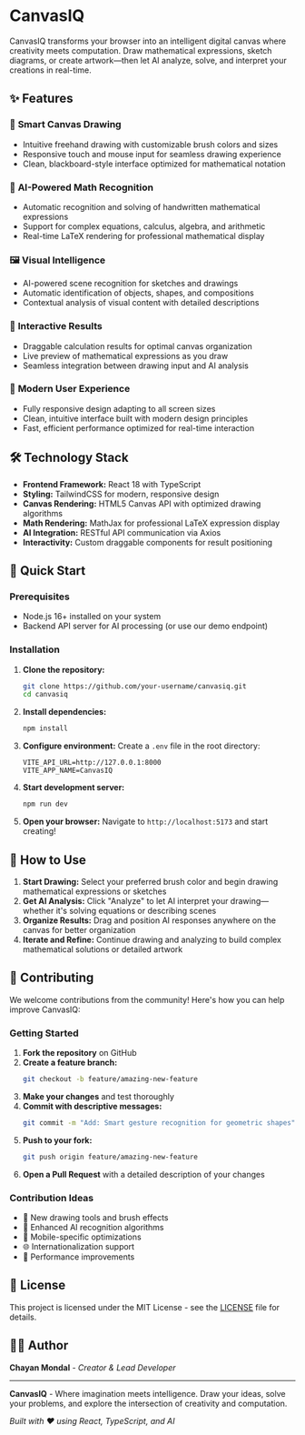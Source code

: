 # CanvasIQ

CanvasIQ transforms your browser into an intelligent digital canvas where creativity meets computation. Draw mathematical expressions, sketch diagrams, or create artwork—then let AI analyze, solve, and interpret your creations in real-time.

## ✨ Features

### 🎨 **Smart Canvas Drawing**
- Intuitive freehand drawing with customizable brush colors and sizes
- Responsive touch and mouse input for seamless drawing experience
- Clean, blackboard-style interface optimized for mathematical notation

### 🧮 **AI-Powered Math Recognition**
- Automatic recognition and solving of handwritten mathematical expressions
- Support for complex equations, calculus, algebra, and arithmetic
- Real-time LaTeX rendering for professional mathematical display

### 🖼️ **Visual Intelligence**
- AI-powered scene recognition for sketches and drawings
- Automatic identification of objects, shapes, and compositions
- Contextual analysis of visual content with detailed descriptions

### 🎯 **Interactive Results**
- Draggable calculation results for optimal canvas organization
- Live preview of mathematical expressions as you draw
- Seamless integration between drawing input and AI analysis

### 📱 **Modern User Experience**
- Fully responsive design adapting to all screen sizes
- Clean, intuitive interface built with modern design principles
- Fast, efficient performance optimized for real-time interaction

## 🛠️ Technology Stack

- **Frontend Framework:** React 18 with TypeScript
- **Styling:** TailwindCSS for modern, responsive design
- **Canvas Rendering:** HTML5 Canvas API with optimized drawing algorithms
- **Math Rendering:** MathJax for professional LaTeX expression display
- **AI Integration:** RESTful API communication via Axios
- **Interactivity:** Custom draggable components for result positioning

## 🚀 Quick Start

### Prerequisites
- Node.js 16+ installed on your system
- Backend API server for AI processing (or use our demo endpoint)

### Installation

1. **Clone the repository:**
   ```bash
   git clone https://github.com/your-username/canvasiq.git
   cd canvasiq
   ```

2. **Install dependencies:**
   ```bash
   npm install
   ```

3. **Configure environment:**
   Create a `.env` file in the root directory:
   ```env
   VITE_API_URL=http://127.0.0.1:8000
   VITE_APP_NAME=CanvasIQ
   ```

4. **Start development server:**
   ```bash
   npm run dev
   ```

5. **Open your browser:**
   Navigate to `http://localhost:5173` and start creating!

## 🎯 How to Use

1. **Start Drawing:** Select your preferred brush color and begin drawing mathematical expressions or sketches
2. **Get AI Analysis:** Click "Analyze" to let AI interpret your drawing—whether it's solving equations or describing scenes
3. **Organize Results:** Drag and position AI responses anywhere on the canvas for better organization
4. **Iterate and Refine:** Continue drawing and analyzing to build complex mathematical solutions or detailed artwork

## 🤝 Contributing

We welcome contributions from the community! Here's how you can help improve CanvasIQ:

### Getting Started
1. **Fork the repository** on GitHub
2. **Create a feature branch:**
   ```bash
   git checkout -b feature/amazing-new-feature
   ```
3. **Make your changes** and test thoroughly
4. **Commit with descriptive messages:**
   ```bash
   git commit -m "Add: Smart gesture recognition for geometric shapes"
   ```
5. **Push to your fork:**
   ```bash
   git push origin feature/amazing-new-feature
   ```
6. **Open a Pull Request** with a detailed description of your changes

### Contribution Ideas
- 🎨 New drawing tools and brush effects
- 🧠 Enhanced AI recognition algorithms
- 📱 Mobile-specific optimizations
- 🌐 Internationalization support
- 🔧 Performance improvements

## 📄 License

This project is licensed under the MIT License - see the [LICENSE](LICENSE) file for details.

## 👨‍💻 Author

**Chayan Mondal** - *Creator & Lead Developer*

---

**CanvasIQ** - Where imagination meets intelligence. Draw your ideas, solve your problems, and explore the intersection of creativity and computation.

*Built with ❤️ using React, TypeScript, and AI*
